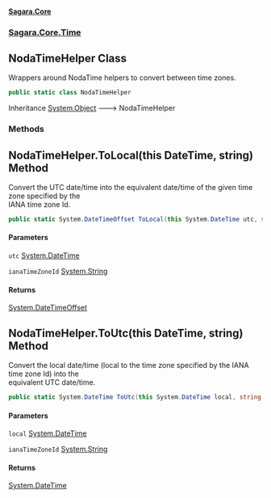 #### [Sagara.Core](index.md 'index')
### [Sagara.Core.Time](index.md#Sagara.Core.Time 'Sagara.Core.Time')

## NodaTimeHelper Class

Wrappers around NodaTime helpers to convert between time zones.

```csharp
public static class NodaTimeHelper
```

Inheritance [System.Object](https://docs.microsoft.com/en-us/dotnet/api/System.Object 'System.Object') &#129106; NodaTimeHelper
### Methods

<a name='Sagara.Core.Time.NodaTimeHelper.ToLocal(thisSystem.DateTime,string)'></a>

## NodaTimeHelper.ToLocal(this DateTime, string) Method

Convert the UTC date/time into the equivalent date/time of the given time zone specified by the   
IANA time zone Id.

```csharp
public static System.DateTimeOffset ToLocal(this System.DateTime utc, string ianaTimeZoneId);
```
#### Parameters

<a name='Sagara.Core.Time.NodaTimeHelper.ToLocal(thisSystem.DateTime,string).utc'></a>

`utc` [System.DateTime](https://docs.microsoft.com/en-us/dotnet/api/System.DateTime 'System.DateTime')

<a name='Sagara.Core.Time.NodaTimeHelper.ToLocal(thisSystem.DateTime,string).ianaTimeZoneId'></a>

`ianaTimeZoneId` [System.String](https://docs.microsoft.com/en-us/dotnet/api/System.String 'System.String')

#### Returns
[System.DateTimeOffset](https://docs.microsoft.com/en-us/dotnet/api/System.DateTimeOffset 'System.DateTimeOffset')

<a name='Sagara.Core.Time.NodaTimeHelper.ToUtc(thisSystem.DateTime,string)'></a>

## NodaTimeHelper.ToUtc(this DateTime, string) Method

Convert the local date/time (local to the time zone specified by the IANA time zone Id) into the  
equivalent UTC date/time.

```csharp
public static System.DateTime ToUtc(this System.DateTime local, string ianaTimeZoneId);
```
#### Parameters

<a name='Sagara.Core.Time.NodaTimeHelper.ToUtc(thisSystem.DateTime,string).local'></a>

`local` [System.DateTime](https://docs.microsoft.com/en-us/dotnet/api/System.DateTime 'System.DateTime')

<a name='Sagara.Core.Time.NodaTimeHelper.ToUtc(thisSystem.DateTime,string).ianaTimeZoneId'></a>

`ianaTimeZoneId` [System.String](https://docs.microsoft.com/en-us/dotnet/api/System.String 'System.String')

#### Returns
[System.DateTime](https://docs.microsoft.com/en-us/dotnet/api/System.DateTime 'System.DateTime')